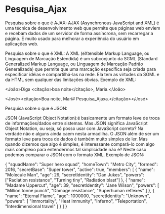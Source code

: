 # Pesquisa_Ajax
Pesquisa sobre o que é AJAX:
AJAX (Asynchronous JavaScript and XML) é uma técnica de desenvolvimento web que permite que páginas web enviem e recebam dados de um servidor de forma assíncrona, sem recarregar a página. É muito usado para melhorar a experiência do usuário em aplicações web.

Pesquisa sobre o que é XML:
A XML (eXtensible Markup Language, ou Linguagem de Marcação Estendida) é um subconjunto da SGML (Standard Generalized Markup Language, ou Linguagem de Marcação Padrão Generalizada) que permite que uma marcação específica seja criada para especificar idéias e compartilhá-las na rede. Ela tem as virtudes da SGML e da HTML sem qualquer das limitações óbvias.
Exemplo de XML:
<?xml version="1.0"?>

<piada>

<João>Diga <citação>boa noite</citação>, Maria.</João>

<José><citação>Boa noite, Mari# Pesquisa_Ajaxa.</citação></José>

<aplausos/>

</piada>

Pesquisa sobre o que é JSON:

JSON (JavaScript Object Notation):é basicamente um formato leve de troca de informações/dados entre sistemas. Mas JSON significa JavaScript Object Notation, ou seja, só posso usar com JavaScript correto? Na verdade não e alguns ainda caem nesta armadilha.
O JSON além de ser um formato leve para troca de dados é também muito simples de ler. Mas quando dizemos que algo é simples, é interessante compará-lo com algo mais complexo para entendermos tal simplicidade não é? Neste caso podemos comparar o JSON com o formato XML.
Exemplo de JSON:

{
  "squadName": "Super hero squad",
  "homeTown": "Metro City",
  "formed": 2016,
  "secretBase": "Super tower",
  "active": true,
  "members": [
    {
      "name": "Molecule Man",
      "age": 29,
      "secretIdentity": "Dan Jukes",
      "powers": ["Radiation resistance", "Turning tiny", "Radiation blast"]
    },
    {
      "name": "Madame Uppercut",
      "age": 39,
      "secretIdentity": "Jane Wilson",
      "powers": [
        "Million tonne punch",
        "Damage resistance",
        "Superhuman reflexes"
      ]
    },
    {
      "name": "Eternal Flame",
      "age": 1000000,
      "secretIdentity": "Unknown",
      "powers": [
        "Immortality",
        "Heat Immunity",
        "Inferno",
        "Teleportation",
        "Interdimensional travel"
      ]
    }
  ]
}

